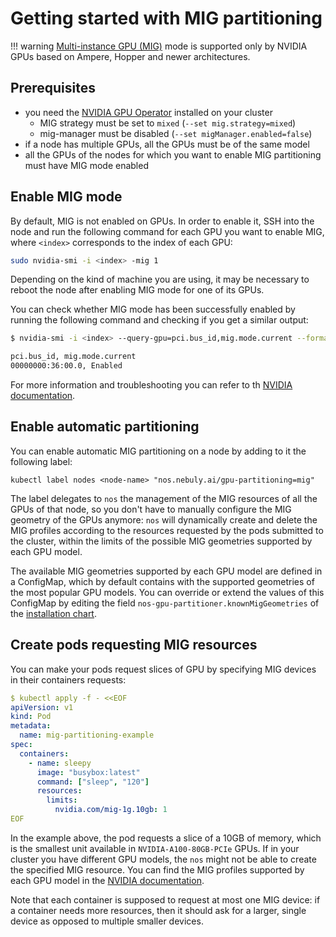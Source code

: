 # Getting started with MIG partitioning

!!! warning
    [Multi-instance GPU (MIG)](https://docs.nvidia.com/datacenter/tesla/mig-user-guide/index.html) mode
    is supported only by NVIDIA GPUs based on Ampere, Hopper and newer architectures.

## Prerequisites

- you need the [NVIDIA GPU Operator](https://github.com/NVIDIA/gpu-operator) installed on your cluster
  - MIG strategy must be set to `mixed` (`--set mig.strategy=mixed`)
  - mig-manager must be disabled (`--set migManager.enabled=false`)
- if a node has multiple GPUs, all the GPUs must be of the same model
- all the GPUs of the nodes for which you want to enable MIG partitioning must have MIG mode enabled

## Enable MIG mode

By default, MIG is not enabled on GPUs. In order to enable it, SSH into the node and run the following command for
each GPU you want to enable MIG, where `<index>` corresponds to the index of each GPU:

```bash
sudo nvidia-smi -i <index> -mig 1
```

Depending on the kind of machine you are using, it may be necessary to reboot the node after enabling MIG mode
for one of its GPUs.

You can check whether MIG mode has been successfully enabled by running the following command and checking if you
get a similar output:

```bash
$ nvidia-smi -i <index> --query-gpu=pci.bus_id,mig.mode.current --format=csv

pci.bus_id, mig.mode.current
00000000:36:00.0, Enabled
```

For more information and troubleshooting you can refer to th<!-- e -->
[NVIDIA documentation](https://docs.nvidia.com/datacenter/tesla/mig-user-guide/#enable-mig-mode).

## Enable automatic partitioning

You can enable automatic MIG partitioning on a node by adding to it the following label:

```shell
kubectl label nodes <node-name> "nos.nebuly.ai/gpu-partitioning=mig"
```

The label delegates to `nos` the management of the MIG resources of all the GPUs of that node, so you don't have
to manually configure the MIG geometry of the GPUs anymore: `nos` will dynamically create and delete the MIG profiles
according to the resources requested by the pods submitted to the cluster, within the limits of the possible MIG geometries
supported by each GPU model.

The available MIG geometries supported by each GPU model are defined in a ConfigMap, which by default contains
with the supported geometries of the most popular GPU models. You can override or extend the values of this
ConfigMap by editing the field `nos-gpu-partitioner.knownMigGeometries` of the
[installation chart](../helm-charts/nos/README.md).

## Create pods requesting MIG resources

You can make your pods request slices of GPU by specifying MIG devices in their containers requests:

```yaml
$ kubectl apply -f - <<EOF
apiVersion: v1
kind: Pod
metadata:
  name: mig-partitioning-example
spec:
  containers:
    - name: sleepy
      image: "busybox:latest"
      command: ["sleep", "120"]
      resources:
        limits:
          nvidia.com/mig-1g.10gb: 1
EOF
```

In the example above, the pod requests a slice of a 10GB of memory, which is the smallest unit available in
`NVIDIA-A100-80GB-PCIe` GPUs. If in your cluster you have different GPU models, the `nos` might not be able to create
the specified MIG resource. You can find the MIG profiles supported by each GPU model in the
[NVIDIA documentation](https://docs.nvidia.com/datacenter/tesla/mig-user-guide/#supported-profiles).

Note that each container is supposed to request at most one MIG device: if a container needs more resources,
then it should ask for a larger, single device as opposed to multiple smaller devices.
